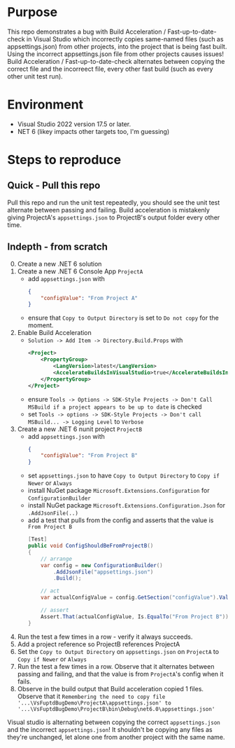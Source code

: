 # Purpose
This repo demonstrates a bug with Build Acceleration / Fast-up-to-date-check in Visual Studio which incorrectly copies same-named files (such as appsettings.json) from other projects, into the project that is being fast built. Using the incorrect appsettings.json file from other projects causes issues! Build Acceleration / Fast-up-to-date-check alternates between copying the correct file and the incorreect file, every other fast build (such as every other unit test run). 

# Environment
- Visual Studio 2022 version 17.5 or later.
- NET 6 (likey impacts other targets too, I'm guessing)

# Steps to reproduce
## Quick - Pull this repo
Pull this repo and run the unit test repeatedly, you should see the unit test alternate between passing and failing. Build acceleration is mistakenly giving ProjectA's `appsettings.json` to ProjectB's output folder every other time. 

## Indepth - from scratch
0. Create a new .NET 6 solution
0. Create a new .NET 6 Console App `ProjectA`
    - add `appsettings.json` with 
        ```json 
        {
            "configValue": "From Project A"
        }
        ```
    - ensure that `Copy to Output Directory` is set to `Do not copy` for the moment. 
0. Enable Build Acceleration
    - `Solution -> Add Item -> Directory.Build.Props` with 
        ```xml
        <Project>
            <PropertyGroup>
                <LangVersion>latest</LangVersion>
                <AccelerateBuildsInVisualStudio>true</AccelerateBuildsInVisualStudio>
            </PropertyGroup>
        </Project>
        ```
    - ensure `Tools -> Options -> SDK-Style Projects -> Don't Call MSBuild if a project appears to be up to date` is checked
    - set `Tools -> options -> SDK-Style Projects -> Don't call MSBuild... -> Logging Level` to `Verbose`
0. Create a new .NET 6 nunit project `ProjectB`
    - add `appsettings.json` with 
        ```json
        {
            "configValue": "From Project B"
        }
        ```
    - set `appsettings.json` to have `Copy to Output Directory` to `Copy if Newer` or `Always`
    - install NuGet package `Microsoft.Extensions.Configuration` for `ConfigurationBuilder`
    - install NuGet package `Microsoft.Extensions.Configuration.Json` for `.AddJsonFile(..)`
    - add a test that pulls from the config and asserts that the value is `From Project B`
        ```csharp
        [Test]
        public void ConfigShouldBeFromProjectB()
        {
            // arrange 
            var config = new ConfigurationBuilder()
                .AddJsonFile("appsettings.json")
                .Build();

            // act
            var actualConfigValue = config.GetSection("configValue").Value;

            // assert
            Assert.That(actualConfigValue, Is.EqualTo("From Project B"));
        }
        ```
0. Run the test a few times in a row - verify it always succeeds. 
0. Add a project reference so ProjectB references ProjectA
0. Set the `Copy to Output Directory` on `appsettings.json` on `ProjectA` to `Copy if Newer` or `Always`
0. Run the test a few times in a row. Observe that it alternates between passing and failing, and that the value is from `ProjectA`'s config when it fails.
0. Observe in the build output that Build acceleration copied 1 files. Observe that it `Remembering the need to copy file '...\VsFuptdBugDemo\ProjectA\appsettings.json' to '...\VsFuptdBugDemo\ProjectB\bin\Debug\net6.0\appsettings.json'`

Visual studio is alternating between copying the correct `appsettings.json` and the incorrect `appsettings.json`! It shouldn't be copying any files as they're unchanged, let alone one from another project with the same name. 
